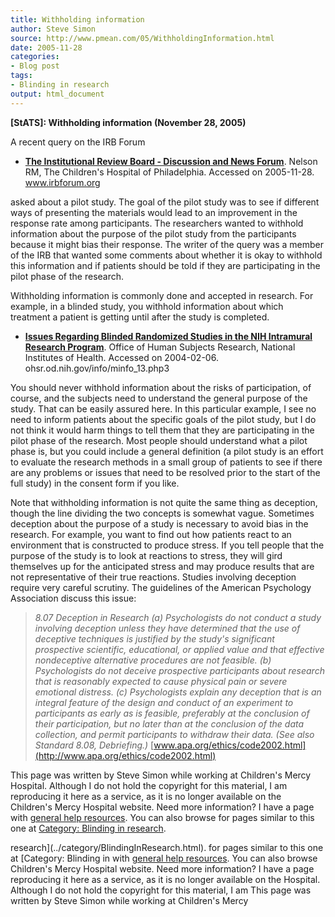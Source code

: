 ```yaml
---
title: Withholding information
author: Steve Simon
source: http://www.pmean.com/05/WithholdingInformation.html
date: 2005-11-28
categories:
- Blog post
tags:
- Blinding in research
output: html_document
---
```

**[StATS]: Withholding information (November 28,
2005)**

A recent query on the IRB Forum

-   **[The Institutional Review Board - Discussion and News
    Forum](http://www.irbforum.org)**. Nelson RM, The Children\'s
    Hospital of Philadelphia. Accessed on 2005-11-28. www.irbforum.org

asked about a pilot study. The goal of the pilot study was to see if
different ways of presenting the materials would lead to an improvement
in the response rate among participants. The researchers wanted to
withhold information about the purpose of the pilot study from the
participants because it might bias their response. The writer of the
query was a member of the IRB that wanted some comments about whether it
is okay to withhold this information and if patients should be told if
they are participating in the pilot phase of the research.

Withholding information is commonly done and accepted in research. For
example, in a blinded study, you withhold information about which
treatment a patient is getting until after the study is completed.

-   **[Issues Regarding Blinded Randomized Studies in the NIH Intramural
    Research Program](http://ohsr.od.nih.gov/info/minfo_13.php3)**.
    Office of Human Subjects Research, National Institutes of Health.
    Accessed on 2004-02-06. ohsr.od.nih.gov/info/minfo\_13.php3

You should never withhold information about the risks of participation,
of course, and the subjects need to understand the general purpose of
the study. That can be easily assured here. In this particular example,
I see no need to inform patients about the specific goals of the pilot
study, but I do not think it would harm things to tell them that they
are participating in the pilot phase of the research. Most people should
understand what a pilot phase is, but you could include a general
definition (a pilot study is an effort to evaluate the research methods
in a small group of patients to see if there are any problems or issues
that need to be resolved prior to the start of the full study) in the
consent form if you like.

Note that withholding information is not quite the same thing as
deception, though the line dividing the two concepts is somewhat vague.
Sometimes deception about the purpose of a study is necessary to avoid
bias in the research. For example, you want to find out how patients
react to an environment that is constructed to produce stress. If you
tell people that the purpose of the study is to look at reactions to
stress, they will gird themselves up for the anticipated stress and may
produce results that are not representative of their true reactions.
Studies involving deception require very careful scrutiny. The
guidelines of the American Psychology Association discuss this issue:

> *8.07 Deception in Research (a) Psychologists do not conduct a study
> involving deception unless they have determined that the use of
> deceptive techniques is justified by the study\'s significant
> prospective scientific, educational, or applied value and that
> effective nondeceptive alternative procedures are not feasible. (b)
> Psychologists do not deceive prospective participants about research
> that is reasonably expected to cause physical pain or severe emotional
> distress. (c) Psychologists explain any deception that is an integral
> feature of the design and conduct of an experiment to participants as
> early as is feasible, preferably at the conclusion of their
> participation, but no later than at the conclusion of the data
> collection, and permit participants to withdraw their data. (See also
> Standard 8.08, Debriefing.)*
> [www.apa.org/ethics/code2002.html](http://www.apa.org/ethics/code2002.html)

This page was written by Steve Simon while working at Children\'s Mercy
Hospital. Although I do not hold the copyright for this material, I am
reproducing it here as a service, as it is no longer available on the
Children\'s Mercy Hospital website. Need more information? I have a page
with [general help resources](../GeneralHelp.html). You can also browse
for pages similar to this one at [Category: Blinding in
research](../category/BlindingInResearch.html).
<!---More--->
research](../category/BlindingInResearch.html).
for pages similar to this one at [Category: Blinding in
with [general help resources](../GeneralHelp.html). You can also browse
Children\'s Mercy Hospital website. Need more information? I have a page
reproducing it here as a service, as it is no longer available on the
Hospital. Although I do not hold the copyright for this material, I am
This page was written by Steve Simon while working at Children\'s Mercy

<!---Do not use
**[StATS]: Withholding information (November 28,
This page was written by Steve Simon while working at Children\'s Mercy
Hospital. Although I do not hold the copyright for this material, I am
reproducing it here as a service, as it is no longer available on the
Children\'s Mercy Hospital website. Need more information? I have a page
with [general help resources](../GeneralHelp.html). You can also browse
for pages similar to this one at [Category: Blinding in
research](../category/BlindingInResearch.html).
--->

